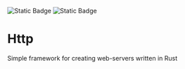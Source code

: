 ![Static Badge](https://img.shields.io/badge/MIT-e9c7bc?label=license) ![Static Badge](https://img.shields.io/badge/Rust-bfd3ed?label=lang)
# Http
Simple framework for creating web-servers written in Rust